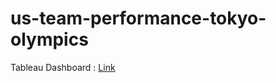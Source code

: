 # us-team-performance-tokyo-olympics
Tableau Dashboard : [Link](https://public.tableau.com/app/profile/uma.rajiv.kanetkar/viz/TokyoOlympics2023-TeamUSAPerformance_17162673189080/Dashboard2)
